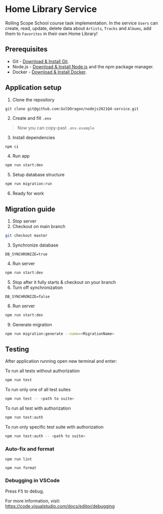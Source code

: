 # Home Library Service

Rolling Scope School course task implementation. In the service `Users` can create, read, update, delete data about `Artists`, `Tracks` and `Albums`, add them to `Favorites` in their own Home Library!

## Prerequisites

- Git - [Download & Install Git](https://git-scm.com/downloads).
- Node.js - [Download & Install Node.js](https://nodejs.org/en/download/) and the npm package manager.
- Docker - [Download & Install Docker](https://docs.docker.com/get-docker/).

## Application setup

1. Clone the repository
```
git clone git@github.com:GolDOragon/nodejs2021Q4-service.git
```
2. Create and fill `.env`
> Now you can copy-past `.env.example`
3. Install dependencies
```bash
npm ci
```
4. Run app
```bash
npm run start:dev 
```
5. Setup database structure
```bash
npm run migration:run 
```
6. Ready for work

## Migration guide
1. Stop server
2. Checkout on main branch
```bash 
git checkout master
```
3. Synchronize database
``` 
DB_SYNCHRONIZE=true
```
4. Run server
```bash
npm run start:dev
```
5. Stop after it fully starts & checkout on your branch
7. Turn off synchronization
```
DB_SYNCHRONIZE=false
```
8. Run server
```bash
npm run start:dev
```
9. Generate migration
```bash
npm run migration:generate --name=<MigrationName>
```


## Testing

After application running open new terminal and enter:

To run all tests without authorization

```bash
npm run test
```

To run only one of all test suites

```bash
npm run test -- <path to suite>
```

To run all test with authorization

```bash
npm run test:auth
```

To run only specific test suite with authorization

```bash
npm run test:auth -- <path to suite>
```


 
### Auto-fix and format

```
npm run lint
```

```
npm run format
```

### Debugging in VSCode

Press <kbd>F5</kbd> to debug.

For more information, visit: https://code.visualstudio.com/docs/editor/debugging
